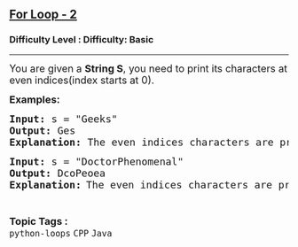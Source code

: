 <h2><a href="https://www.geeksforgeeks.org/problems/for-loop-2/1?page=1&category=Java&difficulty=Basic&status=unsolved&sortBy=submissions">For Loop - 2</a></h2><h3>Difficulty Level : Difficulty: Basic</h3><hr><div class="problems_problem_content__Xm_eO"><p><span style="font-size: 18px;">You are given a <strong>String S</strong>, you need to print its characters at even indices(index starts at 0). </span></p>
<p><span style="font-size: 18px;"><strong>Examples:</strong></span><span style="font-size: 18px;"><strong> </strong></span></p>
<pre><span style="font-size: 18px;"><strong style="font-size: 18px;">Input: </strong><span style="font-size: 18px;">s = "Geeks"
</span><strong><span style="font-size: 18px;">Output:</span> </strong></span><span style="font-size: 18px;">Ges</span>
<strong><span style="font-size: 18px;">Explanation: </span></strong><span style="font-size: 18px;">The even indices characters are printed.</span></pre>
<pre><span style="font-size: 18px;"><strong>Input: </strong>s = "DoctorPhenomenal"
<strong>Output: </strong>DcoPeoea
</span><strong><span style="font-size: 18px;">Explanation:</span> </strong><span style="font-size: 18px;">The even indices characters are printed.</span></pre></div><br><p><span style=font-size:18px><strong>Topic Tags : </strong><br><code>python-loops</code>&nbsp;<code>CPP</code>&nbsp;<code>Java</code>&nbsp;